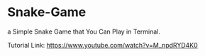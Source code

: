 # Snake-Game
a Simple Snake Game that You Can Play in Terminal.


Tutorial Link: https://www.youtube.com/watch?v=M_npdRYD4K0


